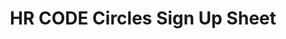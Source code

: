 ---
title: HR CODE Circles Sign Up Sheet
redirect_to: https://docs.google.com/spreadsheets/d/1BqQLLKD7LKHJTXE5x-P4eL7JecmqN4f0RjTwXHL7n7k/edit?usp=sharing
redirect_from: 
  - /HRCODECirclesSignUps
  - /hrcodecirclessignups
---